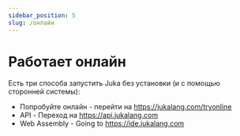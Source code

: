 ```yaml
---
sidebar_position: 5
slug: /онлайн
---
```


# Работает онлайн

Есть три способа запустить Juka без установки (и с помощью сторонней системы):

- Попробуйте онлайн - перейти на https://jukalang.com/tryonline
- API - Переход на https://api.jukalang.com
- Web Assembly - Going to https://ide.jukalang.com

